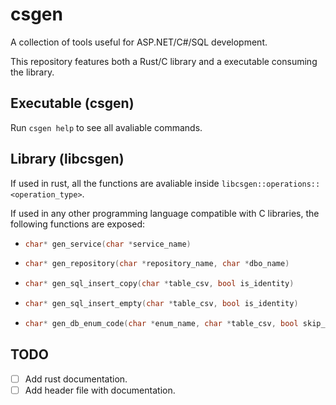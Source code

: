 # csgen

A collection of tools useful for ASP.NET/C#/SQL development.

This repository features both a Rust/C library and a executable consuming the library.

## Executable (csgen)

Run `csgen help` to see all avaliable commands.

## Library (libcsgen)

If used in rust, all the functions are avaliable inside `libcsgen::operations::<operation_type>`.

If used in any other programming language compatible with C libraries, the following functions are exposed:

- ```c
  char* gen_service(char *service_name)
  ```

- ```c
  char* gen_repository(char *repository_name, char *dbo_name)
  ```

- ```c
  char* gen_sql_insert_copy(char *table_csv, bool is_identity)
  ```

- ```c
  char* gen_sql_insert_empty(char *table_csv, bool is_identity)
  ```

- ```c
  char* gen_db_enum_code(char *enum_name, char *table_csv, bool skip_col, bool extra_docs)
  ```

## TODO

- [ ] Add rust documentation.
- [ ] Add header file with documentation.
